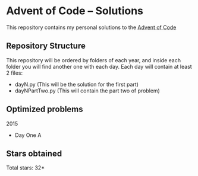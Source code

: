 # Advent of Code – Solutions  

This repository contains my personal solutions to the [Advent of Code](https://adventofcode.com/)

## Repository Structure

This repository will be ordered by folders of each year, and inside each folder you will find another one with each day.
Each day will contain at least 2 files:
- dayN.py (This will be the solution for the first part)
- dayNPartTwo.py (This will contain the part two of problem)

## Optimized problems
2015
- Day One A

## Stars obtained

Total stars: 32*
